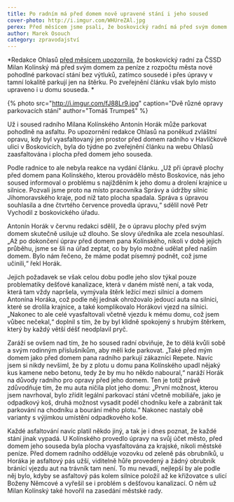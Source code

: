 ```yaml
---
title: Po radním má před domem nově upravené stání i jeho soused
cover-photo: http://i.imgur.com/WHUreZAl.jpg
perex: Před měsícem jsme psali, že boskovický radní má před svým domem za městské peníze nové parkovací stání. Následně bylo místo upraveno i u souseda.
author: Marek Osouch
category: zpravodajství
---
```


*Redakce Ohlasů [před měsícem upozornila](http://www.ohlasy.info/clanky/2017/06/kolinsky-parkovani.html), že boskovický radní za ČSSD Milan Kolínský má před svým domem za peníze z rozpočtu města nové pohodlné parkovací stání bez výtluků, zatímco sousedé i přes úpravy v tamní lokalitě parkují jen na štěrku. Po zveřejnění článku však bylo místo upraveno i u domu souseda. *

{% photo src="http://i.imgur.com/fJ88Lr9.jpg" caption="Dvě různé opravy parkovacích stání" author="Tomáš Trumpeš" %}

Už i soused radního Milana Kolínského Antonín Horák může parkovat pohodlně na asfaltu. Po upozornění redakce Ohlasů na poněkud zvláštní opravu, kdy byl vyasfaltovaný jen prostor před domem radního v Havlíčkově ulici v Boskovicích, byla do týdne po zveřejnění článku na webu Ohlasů zaasfaltována i plocha před domem jeho souseda.

Podle radnice to ale nebyla reakce na vydání článku. „Už při úpravě plochy před domem pana Kolínského, kterou provádělo město Boskovice, nás jeho soused informoval o problému s najížděním k jeho domu a drolení krajnice u silnice. Pozvali jsme proto na místo pracovníka Správy a údržby silnic Jihomoravského kraje, pod niž tato plocha spadala. Správa s úpravou souhlasila a dne čtvrtého července provedla úpravu,“ sdělil nově Petr Vychodil z boskovického úřadu.

Antonín Horák v červnu redakci sdělil, že o úpravu plochy před svým domem skutečně usiluje už dlouho. Se slovy úředníka ale zcela nesouhlasí. „Až po dokončení úprav před domem pana Kolínského, nikoli v době jejich průběhu, jsme se šli na úřad zeptat, co by bylo možné udělat před naším domem. Bylo nám řečeno, že máme podat písemný podnět, což jsme učinili,“ řekl Horák.

Jejich požadavek se však celou dobu podle jeho slov týkal pouze problematiky dešťové kanalizace, která v daném místě není, a tak voda, která tam vždy napršela, vymývala štěrk ležící mezi silnicí a domem Antonína Horáka, což podle něj jednak ohrožovalo jedoucí auta na silnici, které se drolila krajnice, a také komplikovalo Horákovi vjezd na silnici. „Nakonec to ale celé vyasfaltovali včetně vjezdu k mému domu, což jsem vůbec nečekal,“ doplnil s tím, že by byl klidně spokojený s hrubým štěrkem, který by každý větší déšť neodplavil pryč.

Zaráží se ovšem nad tím, že ho soused radní obviňuje, že to dělá kvůli sobě a svým rodinným příslušníkům, aby měli kde parkovat. „Také před mým domem jako před domem pana radního parkují zákazníci Repete. Navíc jsem si nikdy nevšiml, že by z plotu u domu pana Kolínského upadl nějaký kus kamene nebo betonu, tedy že by mu ho někdo naboural,“ naráží Horák na důvody radního pro opravy před jeho domem. Ten je totiž právě zdůvodňuje tím, že mu auta ničila plot jeho domu: „První možnost, kterou jsem navrhoval, bylo zřídit legální parkovací stání včetně mobiliáře, jako je odpadkový koš, druhá možnost vysadit podél chodníku keře a zabránit tak parkování na chodníku a bourání mého plotu.“ Nakonec nastaly obě varianty s výjimkou umístění odpadkového koše.

Každé asfaltování navíc platil někdo jiný, a tak je i dnes poznat, že každé stání jinak vypadá. U Kolínského provedlo úpravy na svůj účet město, před domem jeho souseda byla plocha vyasfaltována za krajské, nikoli městské peníze. Před domem radního odděluje vozovku od zeleně pás obrubníků, u Horáka je asfaltový pás užší, viditelně hůře provedený a žádný obrubník bránící vjezdu aut na trávník tam není. To mu nevadí, nejlepší by ale podle něj bylo, kdyby se asfaltový pás kolem silnice položil až ke křižovatce s ulicí Boženy Němcové a vyřešil se i problém s dešťovou kanalizací. O něm už Milan Kolínský také hovořil na zasedání městské rady.
